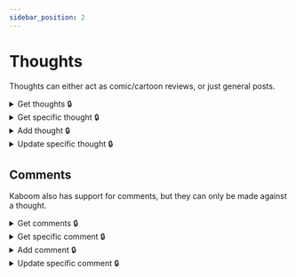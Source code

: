 ```yaml
---
sidebar_position: 2
---
```


# Thoughts

Thoughts can either act as comic/cartoon reviews, or just general posts.

<details id="get-thoughts">
  <summary>Get thoughts 🔒</summary>

**GET** `https://staging-kaboom.herokuapp.com/v1/social/thoughts/`

**Headers:**

| Name          | Value                   | Required   |
|---------------|-------------------------|------------|
| Authorization | Token user_access_token | yes        |

**Query params:**

| Name                | Value      | Type       | Required  |
|---------------------|------------|------------|-----------|
| user                | crxssed    | str        | no        |
| thought_type        |            | str        | no        |
| relate_object_id    |            | int        | no        |
| date_created_after  |            | datetime   | no        |
| date_created_before |            | datetime   | no        |
| page *              | 1          | int        | no        |

\* pagination purposes

**Response:**

```json
{
  "count": 2,
  "next": null,
  "previous": null,
  "results": [
    {
      "id": 3,
      "user": {
        "username": "crxssed",
        "id": 1,
        "image": "https://www.gravatar.com/avatar/194556ddbe4401bf1e48aa8620f5f854?default=retro",
        "date_joined": "2022-01-08",
        "time_joined": "14:21:50",
        "is_staff": true,
        "userdata": {
          "bio": "![hello there](https://media4.giphy.com/media/Nx0rz3jtxtEre/giphy.gif)\r\n\r\n## Hi!",
          "private": false
        }
      },
      "title": "Added via API",
      "post_content": "This was updated via the API",
      "date_created": "2022-02-25T14:58:15.306602Z",
      "thought_type": "CARTOON",
      "related_object_id": 1
    },
    {
      "id": 1,
      "user": {
        "username": "crxssed",
        "id": 1,
        "image": "https://www.gravatar.com/avatar/194556ddbe4401bf1e48aa8620f5f854?default=retro",
        "date_joined": "2022-01-08",
        "time_joined": "14:21:50",
        "is_staff": true,
        "userdata": {
          "bio": "![hello there](https://media4.giphy.com/media/Nx0rz3jtxtEre/giphy.gif)\r\n\r\n## Hi!",
          "private": false
        }
      },
      "title": "Welcome to Kaboom thoughts",
      "post_content": "Hello and welcome to Kaboom thoughts!",
      "date_created": "2022-02-24T19:48:02.292923Z",
      "thought_type": null,
      "related_object_id": null
    }
  ]
}
```

</details>

<details id="get-spec-thought">
  <summary>Get specific thought 🔒</summary>

**GET** `https://staging-kaboom.herokuapp.com/v1/social/thoughts/{thought_id}/`

**Headers:**

| Name          | Value                   | Required   |
|---------------|-------------------------|------------|
| Authorization | Token user_access_token | yes        |

**Response:**

```json
{
  "id": 1,
  "user": {
    "username": "crxssed",
    "id": 1,
    "image": "https://www.gravatar.com/avatar/194556ddbe4401bf1e48aa8620f5f854?default=retro",
    "date_joined": "2022-01-08",
    "time_joined": "14:21:50",
    "is_staff": true,
    "userdata": {
      "bio": "![hello there](https://media4.giphy.com/media/Nx0rz3jtxtEre/giphy.gif)\r\n\r\n## Hi!",
      "private": false
    }
  },
  "title": "Welcome to Kaboom thoughts",
  "post_content": "Hello and welcome to Kaboom thoughts!",
  "date_created": "2022-02-24T19:48:02.292923Z",
  "thought_type": null,
  "related_object_id": null
}
```

</details>

<details id="add-thought">
  <summary>Add thought 🔒</summary>

**POST** `https://staging-kaboom.herokuapp.com/v1/social/thoughts/`

**Headers:**

| Name          | Value                   | Required   |
|---------------|-------------------------|------------|
| Authorization | Token user_access_token | yes        |

**JSON Body:**

| Name                     | Required   |
|--------------------------|------------|
| title                    | yes        |
| post_content             | yes        |
| thought_type             | no         |
| related_object_id        | no         |

**Response:**

```json
{
  "id": 4,
  "title": "Added via API",
  "post_content": "This thought was added via the API",
  "date_created": "2022-03-10T12:14:29.889943Z",
  "thought_type": "COMIC",
  "related_object_id": 1,
  "user": 1
}
```

</details>

<details id="update-spec-thought">
  <summary>Update specific thought 🔒</summary>

**PATCH** `https://staging-kaboom.herokuapp.com/v1/social/thoughts/{thought_id}/`

**Headers:**

| Name          | Value                   | Required   |
|---------------|-------------------------|------------|
| Authorization | Token user_access_token | yes        |

**JSON Body:**

| Name                     | Required   |
|--------------------------|------------|
| title                    | no         |
| post_content             | no         |
| thought_type             | no         |
| related_object_id        | no         |

**Response:**

```json
{
  "id": 3,
  "title": "Added via API",
  "post_content": "This was updated via the API",
  "date_created": "2022-02-25T14:58:15.306602Z",
  "thought_type": "CARTOON",
  "related_object_id": 1,
  "user": 1
}
```

</details>

## Comments

Kaboom also has support for comments, but they can only be made against a thought.

<details id="get-comments">
  <summary>Get comments 🔒</summary>

**GET** `https://staging-kaboom.herokuapp.com/v1/social/thoughts/{thought_id}/comments/`

**Headers:**

| Name          | Value                   | Required   |
|---------------|-------------------------|------------|
| Authorization | Token user_access_token | yes        |

**Query params:**

| Name                | Value      | Type       | Required  |
|---------------------|------------|------------|-----------|
| user                | crxssed    | str        | no        |
| date_created_after  |            | datetime   | no        |
| date_created_before |            | datetime   | no        |
| page *              | 1          | int        | no        |

\* pagination purposes

**Response:**

```json
{
  "count": 1,
  "next": null,
  "previous": null,
  "results": [
    {
      "id": 1,
      "user": {
        "username": "crxssed",
        "id": 1,
        "image": "https://www.gravatar.com/avatar/194556ddbe4401bf1e48aa8620f5f854?default=retro",
        "date_joined": "2022-01-08",
        "time_joined": "14:21:50",
        "is_staff": true,
        "userdata": {
          "bio": "<center>\r\n\r\n![hello there](https://media4.giphy.com/media/Nx0rz3jtxtEre/giphy.gif)\r\n\r\n## Hi!\r\n\r\nKaboom Admin\r\n\r\n</center>",
          "private": false
        }
      },
      "comment_content": "Wow, thats really cool!",
      "date_created": "2022-02-26T12:06:04.499957Z",
      "thought": 1
    }
  ]
}
```

</details>

<details id="get-spec-comment">
  <summary>Get specific comment 🔒</summary>

**GET** `https://staging-kaboom.herokuapp.com/v1/social/comments/{comment_id}/`

**Headers:**

| Name          | Value                   | Required   |
|---------------|-------------------------|------------|
| Authorization | Token user_access_token | yes        |

**Response:**

```json
{
  "id": 1,
  "user": {
    "username": "crxssed",
    "id": 1,
    "image": "https://www.gravatar.com/avatar/194556ddbe4401bf1e48aa8620f5f854?default=retro",
    "date_joined": "2022-01-08",
    "time_joined": "14:21:50",
    "is_staff": true,
    "userdata": {
      "bio": "![hello there](https://media4.giphy.com/media/Nx0rz3jtxtEre/giphy.gif)\r\n\r\n## Hi!",
      "private": false
    }
  },
  "comment_content": "Updated via the API",
  "date_created": "2022-02-26T12:06:04.499957Z",
  "thought": 1
}
```

</details>

<details id="add-comment">
  <summary>Add comment 🔒</summary>

**POST** `https://staging-kaboom.herokuapp.com/v1/social/thoughts/{thought_id}/comments/`

**Headers:**

| Name          | Value                   | Required   |
|---------------|-------------------------|------------|
| Authorization | Token user_access_token | yes        |

**JSON Body:**

| Name                     | Required   |
|--------------------------|------------|
| comment_content          | yes        |

**Response:**

```json
{
  "id": 4,
  "comment_content": "I added this comment from the API",
  "date_created": "2022-03-10T12:28:32.236174Z",
  "user": 1,
  "thought": 2
}
```

</details>

<details id="update-spec-comment">
  <summary>Update specific comment 🔒</summary>

**PATCH** `https://staging-kaboom.herokuapp.com/v1/social/comments/{comment_id}/`

**Headers:**

| Name          | Value                   | Required   |
|---------------|-------------------------|------------|
| Authorization | Token user_access_token | yes        |

**JSON Body:**

| Name                     | Required   |
|--------------------------|------------|
| comment_content          | yes        |

**Response:**

```json
{
  "id": 4,
  "comment_content": "Updated via the API",
  "date_created": "2022-03-10T12:28:32.236174Z",
  "user": 1,
  "thought": 2
}
```

</details>